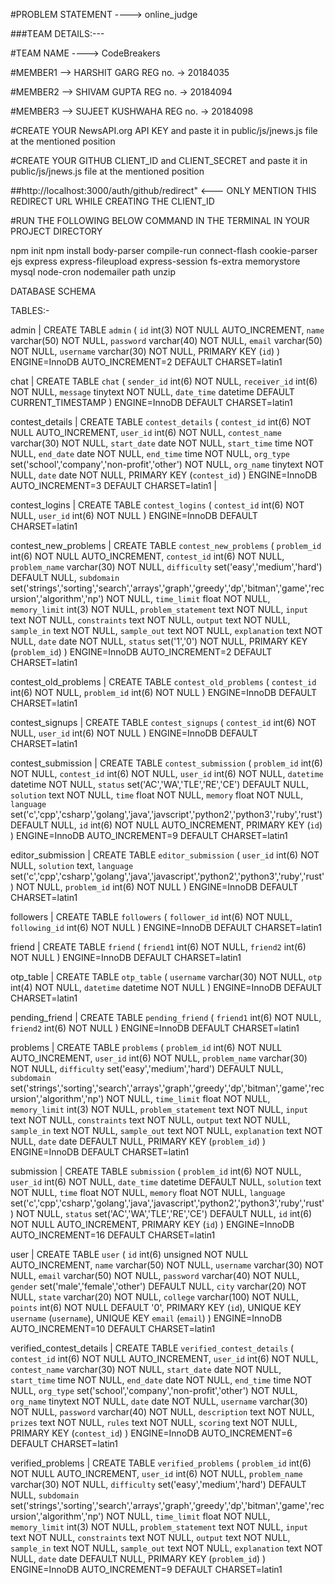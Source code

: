 #PROBLEM STATEMENT ----> online_judge

###TEAM DETAILS:---

#TEAM NAME ----> CodeBreakers

#MEMBER1 --> HARSHIT GARG 
REG no. -> 20184035

#MEMBER2 --> SHIVAM GUPTA
REG no. -> 20184094

#MEMBER3 --> SUJEET KUSHWAHA
REG no. -> 20184098


#CREATE YOUR NewsAPI.org API KEY and paste it in public/js/jnews.js file at the mentioned position

#CREATE YOUR GITHUB CLIENT_ID and CLIENT_SECRET and paste it in public/js/jnews.js file at the mentioned position

##http://localhost:3000/auth/github/redirect"  <--- ONLY MENTION THIS REDIRECT URL WHILE CREATING THE CLIENT_ID


#RUN THE FOLLOWING BELOW COMMAND IN THE TERMINAL IN YOUR PROJECT DIRECTORY

npm init
npm install body-parser compile-run connect-flash cookie-parser ejs express express-fileupload express-session fs-extra memorystore mysql node-cron nodemailer path unzip




DATABASE SCHEMA

TABLES:-

admin | CREATE TABLE `admin` (
  `id` int(3) NOT NULL AUTO_INCREMENT,
  `name` varchar(50) NOT NULL,
  `password` varchar(40) NOT NULL,
  `email` varchar(50) NOT NULL,
  `username` varchar(30) NOT NULL,
  PRIMARY KEY (`id`)
) ENGINE=InnoDB AUTO_INCREMENT=2 DEFAULT CHARSET=latin1

 chat  | CREATE TABLE `chat` (
  `sender_id` int(6) NOT NULL,
  `receiver_id` int(6) NOT NULL,
  `message` tinytext NOT NULL,
  `date_time` datetime DEFAULT CURRENT_TIMESTAMP
) ENGINE=InnoDB DEFAULT CHARSET=latin1 


 contest_details | CREATE TABLE `contest_details` (
  `contest_id` int(6) NOT NULL AUTO_INCREMENT,
  `user_id` int(6) NOT NULL,
  `contest_name` varchar(30) NOT NULL,
  `start_date` date NOT NULL,
  `start_time` time NOT NULL,
  `end_date` date NOT NULL,
  `end_time` time NOT NULL,
  `org_type` set('school','company','non-profit','other') NOT NULL,
  `org_name` tinytext NOT NULL,
  `date` date NOT NULL,
  PRIMARY KEY (`contest_id`)
) ENGINE=InnoDB AUTO_INCREMENT=3 DEFAULT CHARSET=latin1 |

 contest_logins | CREATE TABLE `contest_logins` (
  `contest_id` int(6) NOT NULL,
  `user_id` int(6) NOT NULL
) ENGINE=InnoDB DEFAULT CHARSET=latin1 

contest_new_problems | CREATE TABLE `contest_new_problems` (
  `problem_id` int(6) NOT NULL AUTO_INCREMENT,
  `contest_id` int(6) NOT NULL,
  `problem_name` varchar(30) NOT NULL,
  `difficulty` set('easy','medium','hard') DEFAULT NULL,
  `subdomain` set('strings','sorting','search','arrays','graph','greedy','dp','bitman','game','recursion','algorithm','np') NOT NULL,
  `time_limit` float NOT NULL,
  `memory_limit` int(3) NOT NULL,
  `problem_statement` text NOT NULL,
  `input` text NOT NULL,
  `constraints` text NOT NULL,
  `output` text NOT NULL,
  `sample_in` text NOT NULL,
  `sample_out` text NOT NULL,
  `explanation` text NOT NULL,
  `date` date NOT NULL,
  `status` set('1','0') NOT NULL,
  PRIMARY KEY (`problem_id`)
) ENGINE=InnoDB AUTO_INCREMENT=2 DEFAULT CHARSET=latin1

contest_old_problems | CREATE TABLE `contest_old_problems` (
  `contest_id` int(6) NOT NULL,
  `problem_id` int(6) NOT NULL
) ENGINE=InnoDB DEFAULT CHARSET=latin1 


contest_signups | CREATE TABLE `contest_signups` (
  `contest_id` int(6) NOT NULL,
  `user_id` int(6) NOT NULL
) ENGINE=InnoDB DEFAULT CHARSET=latin1


contest_submission | CREATE TABLE `contest_submission` (
  `problem_id` int(6) NOT NULL,
  `contest_id` int(6) NOT NULL,
  `user_id` int(6) NOT NULL,
  `datetime` datetime NOT NULL,
  `status` set('AC','WA','TLE','RE','CE') DEFAULT NULL,
  `solution` text NOT NULL,
  `time` float NOT NULL,
  `memory` float NOT NULL,
  `language` set('c','cpp','csharp','golang','java','javscript','python2','python3','ruby','rust') DEFAULT NULL,
  `id` int(6) NOT NULL AUTO_INCREMENT,
  PRIMARY KEY (`id`)
) ENGINE=InnoDB AUTO_INCREMENT=9 DEFAULT CHARSET=latin1


editor_submission | CREATE TABLE `editor_submission` (
  `user_id` int(6) NOT NULL,
  `solution` text,
  `language` set('c','cpp','csharp','golang','java','javascript','python2','python3','ruby','rust') NOT NULL,
  `problem_id` int(6) NOT NULL
) ENGINE=InnoDB DEFAULT CHARSET=latin1 


followers | CREATE TABLE `followers` (
  `follower_id` int(6) NOT NULL,
  `following_id` int(6) NOT NULL
) ENGINE=InnoDB DEFAULT CHARSET=latin1


friend | CREATE TABLE `friend` (
  `friend1` int(6) NOT NULL,
  `friend2` int(6) NOT NULL
) ENGINE=InnoDB DEFAULT CHARSET=latin1 


 otp_table | CREATE TABLE `otp_table` (
  `username` varchar(30) NOT NULL,
  `otp` int(4) NOT NULL,
  `datetime` datetime NOT NULL
) ENGINE=InnoDB DEFAULT CHARSET=latin1


pending_friend | CREATE TABLE `pending_friend` (
  `friend1` int(6) NOT NULL,
  `friend2` int(6) NOT NULL
) ENGINE=InnoDB DEFAULT CHARSET=latin1


 problems | CREATE TABLE `problems` (
  `problem_id` int(6) NOT NULL AUTO_INCREMENT,
  `user_id` int(6) NOT NULL,
  `problem_name` varchar(30) NOT NULL,
  `difficulty` set('easy','medium','hard') DEFAULT NULL,
  `subdomain` set('strings','sorting','search','arrays','graph','greedy','dp','bitman','game','recursion','algorithm','np') NOT NULL,
  `time_limit` float NOT NULL,
  `memory_limit` int(3) NOT NULL,
  `problem_statement` text NOT NULL,
  `input` text NOT NULL,
  `constraints` text NOT NULL,
  `output` text NOT NULL,
  `sample_in` text NOT NULL,
  `sample_out` text NOT NULL,
  `explanation` text NOT NULL,
  `date` date DEFAULT NULL,
  PRIMARY KEY (`problem_id`)
) ENGINE=InnoDB DEFAULT CHARSET=latin1


submission | CREATE TABLE `submission` (
  `problem_id` int(6) NOT NULL,
  `user_id` int(6) NOT NULL,
  `date_time` datetime DEFAULT NULL,
  `solution` text NOT NULL,
  `time` float NOT NULL,
  `memory` float NOT NULL,
  `language` set('c','cpp','csharp','golang','java','javascript','python2','python3','ruby','rust') NOT NULL,
  `status` set('AC','WA','TLE','RE','CE') DEFAULT NULL,
  `id` int(6) NOT NULL AUTO_INCREMENT,
  PRIMARY KEY (`id`)
) ENGINE=InnoDB AUTO_INCREMENT=16 DEFAULT CHARSET=latin1 


user  | CREATE TABLE `user` (
  `id` int(6) unsigned NOT NULL AUTO_INCREMENT,
  `name` varchar(50) NOT NULL,
  `username` varchar(30) NOT NULL,
  `email` varchar(50) NOT NULL,
  `password` varchar(40) NOT NULL,
  `gender` set('male','female','other') DEFAULT NULL,
  `city` varchar(20) NOT NULL,
  `state` varchar(20) NOT NULL,
  `college` varchar(100) NOT NULL,
  `points` int(6) NOT NULL DEFAULT '0',
  PRIMARY KEY (`id`),
  UNIQUE KEY `username` (`username`),
  UNIQUE KEY `email` (`email`)
) ENGINE=InnoDB AUTO_INCREMENT=10 DEFAULT CHARSET=latin1 


verified_contest_details | CREATE TABLE `verified_contest_details` (
  `contest_id` int(6) NOT NULL AUTO_INCREMENT,
  `user_id` int(6) NOT NULL,
  `contest_name` varchar(30) NOT NULL,
  `start_date` date NOT NULL,
  `start_time` time NOT NULL,
  `end_date` date NOT NULL,
  `end_time` time NOT NULL,
  `org_type` set('school','company','non-profit','other') NOT NULL,
  `org_name` tinytext NOT NULL,
  `date` date NOT NULL,
  `username` varchar(30) NOT NULL,
  `password` varchar(40) NOT NULL,
  `description` text NOT NULL,
  `prizes` text NOT NULL,
  `rules` text NOT NULL,
  `scoring` text NOT NULL,
  PRIMARY KEY (`contest_id`)
) ENGINE=InnoDB AUTO_INCREMENT=6 DEFAULT CHARSET=latin1 


verified_problems | CREATE TABLE `verified_problems` (
  `problem_id` int(6) NOT NULL AUTO_INCREMENT,
  `user_id` int(6) NOT NULL,
  `problem_name` varchar(30) NOT NULL,
  `difficulty` set('easy','medium','hard') DEFAULT NULL,
  `subdomain` set('strings','sorting','search','arrays','graph','greedy','dp','bitman','game','recursion','algorithm','np') NOT NULL,
  `time_limit` float NOT NULL,
  `memory_limit` int(3) NOT NULL,
  `problem_statement` text NOT NULL,
  `input` text NOT NULL,
  `constraints` text NOT NULL,
  `output` text NOT NULL,
  `sample_in` text NOT NULL,
  `sample_out` text NOT NULL,
  `explanation` text NOT NULL,
  `date` date DEFAULT NULL,
  PRIMARY KEY (`problem_id`)
) ENGINE=InnoDB AUTO_INCREMENT=9 DEFAULT CHARSET=latin1
